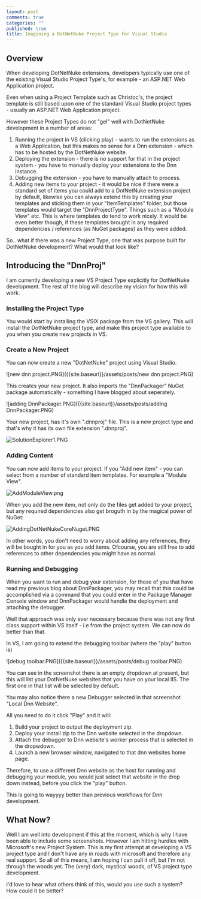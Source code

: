 ```yaml
---
layout: post
comments: true
categories: ""
published: true
title: Imagining a DotNetNuke Project Type for Visual Studio
---
```


## Overview

When developing DotNetNuke extensions, developers typically use one of the existing Visual Studio Project Type's, for example - an ASP.NET Web Application project.

Even when using a Project Template such as Christoc's, the project template is still based upon one of the standard Visual Studio project types - usually an ASP.NET Web Application project.

However these Project Types do not "gel" well with DotNetNuke development in a number of areas:

1. Running the project in VS (clicking play) - wants to run the extensions as a Web Application, but this makes no sense for a Dnn extension - which has to be hosted by the DotNetNuke website.
2. Deploying the extension - there is no support for that in the project system - you have to manually deploy your extensions to the Dnn instance.
3. Debugging the extension - you have to manually attach to process.
4. Adding new items to your project - it would be nice if there were a standard set of items you could add to a DotNetNuke extension project by default, likewise you can always extend this by creating your templates and sticking them in your "ItemTemplates" folder, but those templates would target the "DnnProjectType". Things such as a "Module View" etc. This is where templates do tend to work nicely. It would be even better though, if these templates brought in any required dependencies / references (as NuGet packages) as they were added.

So.. what if there was a new Project Type, one that was purpose built for DotNetNuke development? What would that look like?

## Introducing the "DnnProj"

I am currently developing a new VS Project Type explicitly for DotNetNuke development. The rest of the blog will describe my vision for how this will work.

### Installing the Project Type

You would start by installing the VSIX package from the VS gallery. This will install the DotNetNuke project type, and make this project type available to you when you create new projects in VS.

### Create a New Project

You can now create a new "DotNetNuke" project using Visual Studio.

![new dnn project.PNG]({{site.baseurl}}/assets/posts/new dnn project.PNG)

This creates your new project. It also imports the "DnnPackager" NuGet package automatically - something I have blogged about seperately.

![adding DnnPackager.PNG]({{site.baseurl}}/assets/posts/adding DnnPackager.PNG)

Your new project, has it's own ".dnnproj" file. This is a new project type and that's why it has its own file extension ".dnnproj".

![SolutionExplorer1.PNG]({{site.baseurl}}/assets/posts/SolutionExplorer1.PNG)

### Adding Content

You can now add items to your project. If you "Add new item" - you can select from a number of standard item templates. For example a "Module View". 

![AddModuleView.png]({{site.baseurl}}/assets/posts/AddModuleView.png)

When you add the new item, not only do the files get added to your project, but any required dependencies also get broguth in by the magical power of NuGet:

![AddingDotNetNukeCoreNuget.PNG]({{site.baseurl}}/assets/posts/AddingDotNetNukeCoreNuget.PNG)

In other words, you don't need to worry about adding any references, they will be bought in for you as you add items. Ofcourse, you are still free to add references to other dependencies you might have as normal. 

### Running and Debugging

When you want to run and debug your extension, for those of you that have read my previous blog about DnnPackager, you may recall that this could be accomplished via a command that you could enter in the Package Manager Console window and DnnPackager would handle the deployment and attaching the debugger.

Well that approach was only ever necessary because there was not any first class support within VS itself - i.e from the project system. We can now do better than that.

In VS, I am going to extend the debugging toolbar (where the "play" button is)

![debug toolbar.PNG]({{site.baseurl}}/assets/posts/debug toolbar.PNG)

You can see in the screenshot there is an empty dropdown at present, but this will list your DotNetNuke websites that you have on your local IIS. The first one in that list will be selected by default.

You may also notice there a new Debugger selected in that screenshot "Local Dnn Website".

All you need to do it click "Play" and it will:

1. Build your project to output the deployment zip.
2. Deploy your install zip to the Dnn website selected in the dropdown.
3. Attach the debugger to Dnn website's worker process that is selected in the dropwdown.
4. Launch a new browser window, navigated to that dnn websites home page.

Therefore, to use a different Dnn website as the host for running and debugging your module, you would just select that website in the drop down instead, before you click the "play" button.

This is going to wayyyy better than previous workflows for Dnn development. 

## What Now?

Well I am well into development if this at the moment, which is why I have been able to include some screenshots. However I am hitting hurdles with Microsoft's new Project System. This is my first attempt at developing a VS project type and I don't have any in roads with microsoft and therefore any real support. So all of this means, I am hoping I can pull it off, but I'm not through the woods yet. The (very) dark, mystical woods, of VS project type development.

I'd love to hear what others think of this, would you use such a system? How could it be better?



